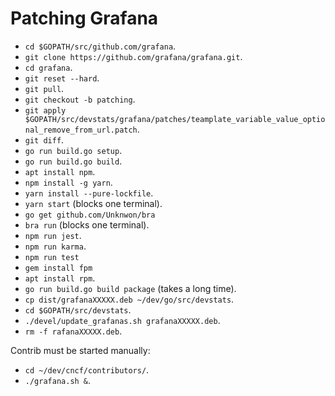 # Patching Grafana

- `cd $GOPATH/src/github.com/grafana`.
- `git clone https://github.com/grafana/grafana.git`.
- `cd grafana`.
- `git reset --hard`.
- `git pull`.
- `git checkout -b patching`.
- `git apply $GOPATH/src/devstats/grafana/patches/teamplate_variable_value_optional_remove_from_url.patch`.
- `git diff`.
- `go run build.go setup`.
- `go run build.go build`.
- `apt install npm`.
- `npm install -g yarn`.
- `yarn install --pure-lockfile`.
- `yarn start` (blocks one terminal).
- `go get github.com/Unknwon/bra`
- `bra run` (blocks one terminal).
- `npm run jest`.
- `npm run karma`.
- `npm run test`
- `gem install fpm`
- `apt install rpm`.
- `go run build.go build package` (takes a long time).
- `cp dist/grafanaXXXXX.deb ~/dev/go/src/devstats`.
- `cd $GOPATH/src/devstats`.
- `./devel/update_grafanas.sh grafanaXXXXX.deb`.
- `rm -f rafanaXXXXX.deb`.

Contrib must be started manually:
- `cd ~/dev/cncf/contributors/`.
- `./grafana.sh &`.

